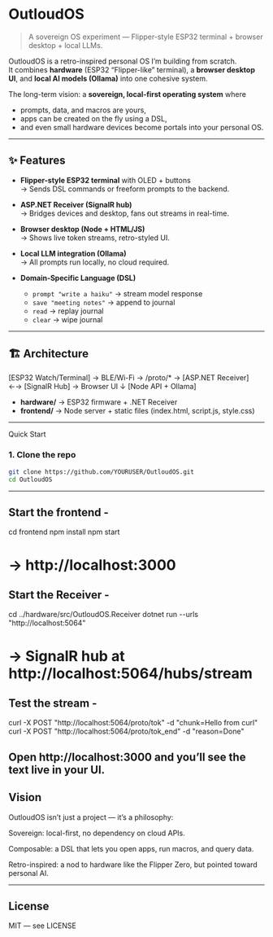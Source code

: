 # OutloudOS

> A sovereign OS experiment — Flipper-style ESP32 terminal + browser desktop + local LLMs.

OutloudOS is a retro-inspired personal OS I’m building from scratch.  
It combines **hardware** (ESP32 “Flipper-like” terminal), a **browser desktop UI**, and **local AI models (Ollama)** into one cohesive system.

The long-term vision: a **sovereign, local-first operating system** where  
- prompts, data, and macros are yours,  
- apps can be created on the fly using a DSL,  
- and even small hardware devices become portals into your personal OS.

---

## ✨ Features

- **Flipper-style ESP32 terminal** with OLED + buttons  
  → Sends DSL commands or freeform prompts to the backend.  

- **ASP.NET Receiver (SignalR hub)**  
  → Bridges devices and desktop, fans out streams in real-time.  

- **Browser desktop (Node + HTML/JS)**  
  → Shows live token streams, retro-styled UI.  

- **Local LLM integration (Ollama)**  
  → All prompts run locally, no cloud required.  

- **Domain-Specific Language (DSL)**  
  - `prompt "write a haiku"` → stream model response  
  - `save "meeting notes"` → append to journal  
  - `read` → replay journal  
  - `clear` → wipe journal  

---

## 🏗 Architecture

[ESP32 Watch/Terminal] → BLE/Wi-Fi → /proto/* → [ASP.NET Receiver] ←→ [SignalR Hub] → Browser UI
↓
[Node API + Ollama]


- **hardware/** → ESP32 firmware + .NET Receiver  
- **frontend/** → Node server + static files (index.html, script.js, style.css)  

---

Quick Start

### 1. Clone the repo
```bash
git clone https://github.com/YOURUSER/OutloudOS.git
cd OutloudOS
```
---
## Start the frontend - 

cd frontend
npm install
npm start
# → http://localhost:3000

## Start the Receiver - 
 cd ../hardware/src/OutloudOS.Receiver
dotnet run --urls "http://localhost:5064"
# → SignalR hub at http://localhost:5064/hubs/stream

## Test the stream - 
curl -X POST "http://localhost:5064/proto/tok" -d "chunk=Hello from curl"
curl -X POST "http://localhost:5064/proto/tok_end" -d "reason=Done"

Open http://localhost:3000
 and you’ll see the text live in your UI.
---

## Vision

OutloudOS isn’t just a project — it’s a philosophy:

Sovereign: local-first, no dependency on cloud APIs.

Composable: a DSL that lets you open apps, run macros, and query data.

Retro-inspired: a nod to hardware like the Flipper Zero, but pointed toward personal AI.

---

## License

MIT — see LICENSE
